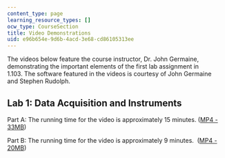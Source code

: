 ```yaml
---
content_type: page
learning_resource_types: []
ocw_type: CourseSection
title: Video Demonstrations
uid: e96b654e-9d6b-4acd-3e68-cd86105313ee
---
```


The videos below feature the course instructor, Dr. John Germaine, demonstrating the important elements of the first lab assignment in 1.103. The software featured in the videos is courtesy of John Germaine and Stephen Rudolph.

Lab 1: Data Acquisition and Instruments
---------------------------------------

Part A: The running time for the video is approximately 15 minutes. ([MP4 - 33MB](https://archive.org/download/MIT1.103S04/mit-ocw-1.103-lab-part-a-300k.mp4))

Part B: The running time for the video is approximately 9 minutes.  ([MP4 - 20MB](https://archive.org/download/MIT1.103S04/mit-ocw-1.103-lab-part-b-300k.mp4))